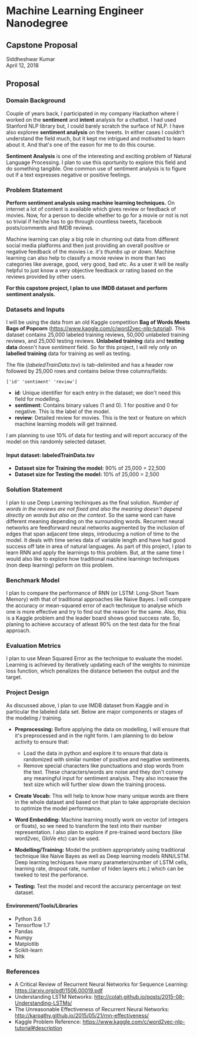 # Machine Learning Engineer Nanodegree
## Capstone Proposal
Siddheshwar Kumar  
April 12, 2018

## Proposal


### Domain Background

Couple of years back, I participated in my company Hackathon where I worked on the **sentiment** and **intent** analysis for a chatbot. I had used Stanford NLP library but, I could barely scratch the surface of NLP. I have also exploree **sentiment analysis** on the tweets. In either cases I couldn't understand the field much, but it kept me intrigued and motivated to learn about it. And that's one of the eason for me to do this course.

**Sentiment Analysis** is one of the interesting and exciting problem of Natural Language Processing. I plan to use this oportunity to explore this field and do something tangible. One common use of sentiment analysis is to figure out if a text expresses negative or positive feelings.

### Problem Statement

**Perform sentiment analysis using machine learning techniques.** On internet a lot of content is available which gives review or feedback of movies. Now, for a person to decide whether to go for a movie or not is not so trivial if he/she has to go through countless tweets, facebook posts/comments and IMDB reviews. 

Machine learning can play a big role in churning out data from different social media platforms and then just providing an overall positive or negative feedback of the movies i.e. *it's thumbs up or down*. Machine learning can also help to classify a movie review in more than two categories like average, good, very good, bad etc. As a user it will be really helpful to just know a very objective feedback or rating based on the reviews provided by other users.

**For this capstore project, I plan to use IMDB dataset and perform sentiment analysis.**

### Datasets and Inputs

I will be using the data from an old Kaggle competition **Bag of Words Meets Bags of Popcorn** (https://www.kaggle.com/c/word2vec-nlp-tutorial). This dataset contains 25,000 labeled training reviews, 50,000 unlabeled training reviews, and 25,000 testing reviews. **Unlabeled training** data and **testing data** doesn't have _sentiment_ field. So for this project, I will rely only on **labelled training** data for training as well as testing. 

 The file (*labeledTrainData.tsv*) is tab-delimited and has a header row followed by 25,000 rows and contains below three columns/fields:
```
['id' 'sentiment' 'review']
```

- **id**: Unique identifier for each entry in the dataset; we don't need this field for modelling. 
- **sentiment**: Contains binary values (1 and 0). 1 for positive and 0 for negative. This is the label of the model. 
- **review**: Detailed review for movies. This is the text or feature on which machine learning models will get trainned. 

I am planning to use 10% of data for testing and will report accuracy of the model on this randomly selected dataset. 

#### Input dataset: labeledTrainData.tsv
- **Dataset size for Training the model:** 90% of 25,000 = 22,500
- **Dataset size for Testing the model:** 10% of 25,000 = 2,500


### Solution Statement

I plan to use Deep Learning techinques as the final solution. *Number of words in the reviews are not fixed and also the meaning doesn't depend directly on words but also on the context*. So the same word can have different meaning depending on the surrounding words. Recurrent neural networks are feedforward neural networks augmented by the inclusion of edges that span adjacent time steps, introducing a notion of time to the model. It deals with time series data of variable length and have had good success off late in area of natural languages. As part of this project, I plan to learn RNN and apply the learnings to this problem. But, at the same time I would also like to explore how traditional machine learningn techniques (non deep learning) peform on this problem. 


### Benchmark Model

I plan to compare the performance of RNN (or LSTM: Long-Short Team Memory) with that of traditional approaches like Naive Bayes. I will compare the accuracy or mean-squared error of each technique to analyse which one is more effective and try to find out the reason for the same. Also, this is a Kaggle problem and the leader board shows good success rate. So, planing to achieve accuracy of atleast 90% on the test data for the final approach. 


### Evaluation Metrics

I plan to use Mean Squared Error as the technique to evaluate the model. Learning is achieved by iteratively updating each of the weights to minimize loss function, which penalizes the distance between the output and the target.


### Project Design

As discussed above, I plan to use IMDB dataset from Kaggle and in particular the labeled data set. Below are major components or stages of the modeling / training. 

- **Preprocessing:** Before applying the data on modelling, I will ensure that it's preprocessed and in the right form. I am planning to do below activity to ensure that:
  - Load the data in python and explore it to ensure that data is randomized with similar number of positive and negative sentiments. 
  - Remove special characters like punctuations and stop words from the text. These characters/words are noise and they don't convey any meaningful input for sentiment analysis. They also increase the text size which will further slow down the training process.
 
- **Create Vocab:** This will help to know how many unique words are there in the whole dataset and based on that plan to take appropriate decision to optimize the model performance. 

- **Word Embedding:** Machine learning mostly work on vector (of integers or floats), so we need to transform the text into their number representation. I also plan to explore if pre-trained word bectors (like word2vec, GloVe etc) can be used. 

- **Modelling/Training:** Model the problem appropriately using traditional technique like Naive Bayes as well as Deep learning models RNN/LSTM. Deep learning techiques have many parameters(number of LSTM cells, learning rate, dropout rate, number of hiden layers etc.) which can be tweked to test  the perforance. 

- **Testing:** Test the model and record the accuracy percentage on test dataset. 

#### Environment/Tools/Libraries
- Python 3.6
- Tensorflow 1.7
- Pandas
- Numpy
- Matplotlib
- Scikit-learn
- Nltk


### References

- A Critical Review of Recurrent Neural Networks for Sequence Learning: https://arxiv.org/pdf/1506.00019.pdf
- Understanding LSTM Networks: http://colah.github.io/posts/2015-08-Understanding-LSTMs/
- The Unreasonable Effectiveness of Recurrent Neural Networks: http://karpathy.github.io/2015/05/21/rnn-effectiveness/
- Kaggle Problem Reference: https://www.kaggle.com/c/word2vec-nlp-tutorial#description
